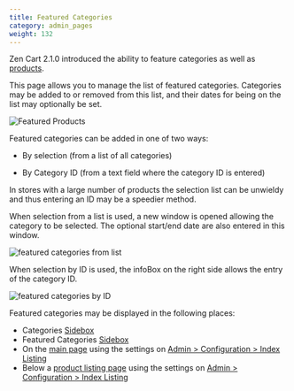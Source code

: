 ```yaml
---
title: Featured Categories
category: admin_pages
weight: 132
---
```


Zen Cart 2.1.0 introduced the ability to feature categories as well as [products](/user/products/featured_products/).

This page allows you to manage the list of featured categories.  Categories may be added to or removed from this list, and their dates for being on the list may optionally be set.

![Featured Products](/images/featured_categories.jpg) 

Featured categories can be added in one of two ways: 

- By selection (from a list of all categories)

- By Category ID (from a text field where the category ID is entered)

In stores with a large number of products the selection list can be unwieldy and thus entering an ID may be a speedier method.

When selection from a list is used, a new window is opened allowing the category to be selected.  The optional start/end date are also entered in this window. 

![featured categories from list](/images/featured_from_list_categories.jpg)

When selection by ID is used, the infoBox on the right side allows the entry of the category ID. 

![featured categories by ID](/images/featured_by_id_categories.jpg)

Featured categories may be displayed in the following places: 
- Categories [Sidebox]((/user/template/sideboxes/))
- Featured Categories [Sidebox](/user/template/sideboxes/) 
- On the [main page](/user/storefront_pages/home_page/) using the settings on [Admin > Configuration > Index Listing](/user/admin_pages/configuration/configuration_indexlisting/)
- Below a [product listing page](/user/storefront_pages/listing_pages/) using the settings on [Admin > Configuration > Index Listing](/user/admin_pages/configuration/configuration_indexlisting/)

